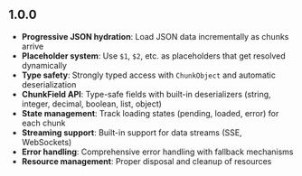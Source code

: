 ## 1.0.0

- **Progressive JSON hydration**: Load JSON data incrementally as chunks arrive
- **Placeholder system**: Use `$1`, `$2`, etc. as placeholders that get resolved dynamically
- **Type safety**: Strongly typed access with `ChunkObject` and automatic deserialization
- **ChunkField API**: Type-safe fields with built-in deserializers (string, integer, decimal, boolean, list, object)
- **State management**: Track loading states (pending, loaded, error) for each chunk
- **Streaming support**: Built-in support for data streams (SSE, WebSockets)
- **Error handling**: Comprehensive error handling with fallback mechanisms
- **Resource management**: Proper disposal and cleanup of resources
